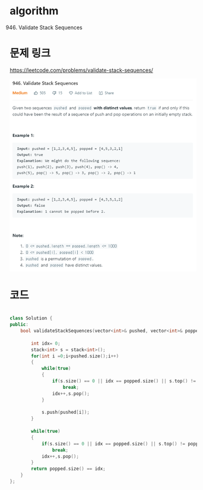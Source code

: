 ﻿# algorithm 
946. Validate Stack Sequences
  
  
# 문제 링크  
https://leetcode.com/problems/validate-stack-sequences/  

![title](https://github.com/jungmin3834/algorithm/blob/master/image/validate-stack-sequences.png)

# 코드 

```cpp

class Solution {
public:
    bool validateStackSequences(vector<int>& pushed, vector<int>& popped) {
        
        int idx= 0;
        stack<int> s = stack<int>();
        for(int i =0;i<pushed.size();i++)
        {
            while(true)
            {
                if(s.size() == 0 || idx == popped.size() || s.top() != popped[idx])
                    break;
                idx++,s.pop();
            }
           
            s.push(pushed[i]);
        }
        
        while(true)
        {
            if(s.size() == 0 || idx == popped.size() || s.top() != popped[idx])
                break;
            idx++,s.pop();
        }
        return popped.size() == idx;
    }
};

```
